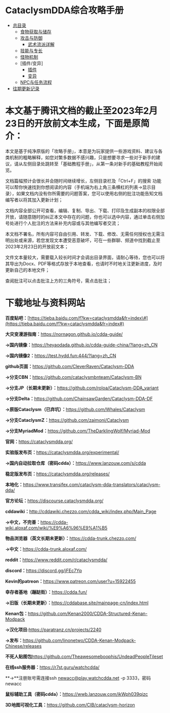 # CataclysmDDA综合攻略手册

- [总目录](总目录.md)
  - [食物获取与储存](食物获取与储存.md)
  - [攻击与防御](攻击与防御.md)
    - [武术流派详解](武术流派详解.md)
  - [技能与专长](技能与专长.md)
  - [怪物机制](怪物机制.md)
  - [插件/变异]
    - [插件](CBM体系与功能详解.md)
    - [变异](变异体系与路线详解.md)
  - [NPC与任务流程](NPC与任务流程.md)
- [往期更新记录](往期更新记录.md)

# 本文基于腾讯文档的截止至2023年2月23日的开放前文本生成，下面是原简介：

本文是基于纯净原版的「攻略手册」，本意是为玩家提供一些游戏资料、建议与各类机制的粗略解释，如您对繁多数据不感兴趣，只是想要寻求一些对于新手的建议，请从左侧目录处跳转至「基础教程手册」，从第一条对新手的基础教程开始阅览。

文档篇幅预计会很长并会随时间继续增长，左侧目录栏及「Ctrl+F」的搜索 功能可以帮你快速找到你想阅读的内容（手机端为右上角三条横杠的列表-\>显示目录），如果文档内没有你所需要的问题答案，您可以使用右侧的批注功能告知文档编写者以将其加入更新计划；

文档内容全部公开可查看，编辑、复制、导出、下载、打印及生成副本的权限全部开放，请随意随时的纠正本文中存在的问题，你也可以选中内容，通过单击右侧加号处进行个人批注的方法来补充内容或与其他编写者交流；

本文档不署名，所有内容可自由引用、转发、下载、修改、无需任何授权也无需注明出处或来源，若您发现文本遭受恶意破坏，可在一些群聊、频道中找到截止至2023年2月23日的开放前文本；

文件文本量较大，需要载入较长时间才会调出目录界面，请耐心等待，您也可以将其导出为Docx、PDF等格式存放于本地查看，也请时不时地关注更新进度，及时更新自己的本地文件；

查阅批注可以点击批注上方的三角符号，需点击批注；

# 下载地址与资料网站

**百度贴吧：**[https://tieba.baidu.com/f?kw=cataclysmdda&fr=index\#](https://tieba.baidu.com/f?kw=cataclysmdda&fr=index#)

**大灾变漫游指南：**<https://nornagon.github.io/cdda-guide/>

**→国内镜像：**<https://heyaodada.github.io/cdda-guide-china/?lang=zh_CN>

**→国内镜像2：**<https://test.hydd.fun:444/?lang=zh_CN>

**github页面：**<https://github.com/CleverRaven/Cataclysm-DDA>

**→分支CBN：**<https://github.com/cataclysmbnteam/Cataclysm-BN>

**→分支JP（长期未更新）：**<https://github.com/roloa/Cataclysm-DDA_variant>

**→分支Delta：**<https://github.com/ChainsawGarden/Cataclysm-DDA-DF>

**→原版Cataclysm（已弃坑）：**<https://github.com/Whales/Cataclysm>

**→分支CataclysmZ：**<https://github.com/zaimoni/Cataclysm>

**→分支MyriadMod：**<https://github.com/TheDarklingWolf/Myriad-Mod>

**官网：**<https://cataclysmdda.org/>

**实验版发布页：**<https://cataclysmdda.org/experimental/>

**→国内自动拉取仓库（密码cdda）：**<https://www.lanzouw.com/s/cdda>

**稳定版发布页：**<https://cataclysmdda.org/releases/>

**本地化：**<https://www.transifex.com/cataclysm-dda-translators/cataclysm-dda/>

**官方论坛：**<https://discourse.cataclysmdda.org/>

**cddawiki：**<http://cddawiki.chezzo.com/cdda_wiki/index.php/Main_Page>

**→中文，不完善：**<https://cdda-wiki.aloxaf.com/wiki/%E9%A6%96%E9%A1%B5>

**物品浏览器（英文长期未更新）：**<https://cdda-trunk.chezzo.com/>

**→中文：**<https://cdda-trunk.aloxaf.com/>

**reddit：**<https://www.reddit.com/r/cataclysmdda/>

**discord：**<https://discord.gg/jFEc7Yp>

**Kevin的patreon：**<https://www.patreon.com/user?u=15922455>

**幸存者基地（蹦跶街）：**<https://cdda.fun/>

**→旧版（长期未更新）：**<https://cddabase.site/mainpage-cn/index.html>

**Kenan包：**<https://github.com/Kenan2000/CDDA-Structured-Kenan-Modpack>

**→汉化项目:**<https://paratranz.cn/projects/2240>

**→发布：**<https://github.com/linonetwo/CDDA-Kenan-Modpack-Chinese/releases>

**不死人贴图包**<https://github.com/Theawesomeboophis/UndeadPeopleTileset>

**在线ssh服务器：**<https://r7st.guru/watchcdda/>

**→**注册账号需连接ssh newacc@play.watchcdda.net -p 3333，密码newacc

**鼠标辅助工具（密码cdda）：**<https://wwb.lanzouw.com/ikWph039qizc>

**3D地图可视化工具：**<https://github.com/CIB/cataclysm-horizon>